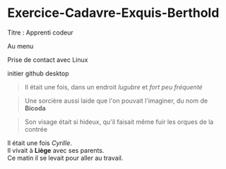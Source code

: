 # Exercice-Cadavre-Exquis-Berthold
 Titre : Apprenti codeur

 Au menu 
 
 Prise de contact avec Linux
 
 initier github desktop
 
 
>Il était une fois, dans un endroit *lugubre* et *fort peu fréquenté*

>Une sorcière aussi laide que l'on pouvait l'imaginer, du nom de **Bicoda**

>Son visage était si hideux, qu'il faisait même fuir les orques de la contrée  

Il était une fois *Cyrille*.  
Il vivait à **Liège** avec ses parents.  
Ce matin il se levait pour aller au travail.  
